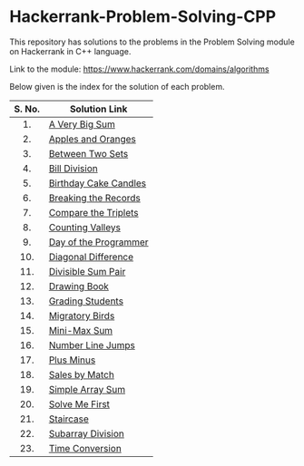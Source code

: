 # Hackerrank-Problem-Solving-CPP
This repository has solutions to the problems in the Problem Solving module on Hackerrank in C++ language.

Link to the module: https://www.hackerrank.com/domains/algorithms

Below given is the index for the solution of each problem.

| S. No.  | Solution Link |
|:---------------:|---------------|
|1.| [A Very Big Sum](https://github.com/niharika1102/Hackerrank-Problem-Solving-CPP/blob/main/A%20Very%20Big%20Sum.cpp)  |
|2.| [Apples and Oranges](https://github.com/niharika1102/Hackerrank-Problem-Solving-CPP/blob/main/Apple%20and%20Orange.cpp)  |
|3.| [Between Two Sets](https://github.com/niharika1102/Hackerrank-Problem-Solving-CPP/blob/main/Between%20Two%20Sets.cpp)|
|4.|[Bill Division](https://github.com/niharika1102/Hackerrank-Problem-Solving-CPP/blob/main/Bill%20Division.cpp)|
|5.| [Birthday Cake Candles](https://github.com/niharika1102/Hackerrank-Problem-Solving-CPP/blob/main/Birthday%20Cake%20Candles.cpp)|
|6.|[Breaking the Records](https://github.com/niharika1102/Hackerrank-Problem-Solving-CPP/blob/main/Breaking%20the%20Records.cpp)|
|7.|[Compare the Triplets](https://github.com/niharika1102/Hackerrank-Problem-Solving-CPP/blob/main/Compare%20the%20Triplets.cpp)|
|8.|[Counting Valleys](https://github.com/niharika1102/Hackerrank-Problem-Solving-CPP/blob/main/Counting%20Valleys.cpp)|
|9.|[Day of the Programmer](https://github.com/niharika1102/Hackerrank-Problem-Solving-CPP/blob/main/Day%20of%20the%20Programmer.cpp)|
|10.|[Diagonal Difference](https://github.com/niharika1102/Hackerrank-Problem-Solving-CPP/blob/main/Diagonal%20Difference.cpp)|
|11.|[Divisible Sum Pair](https://github.com/niharika1102/Hackerrank-Problem-Solving-CPP/blob/main/Divisible%20Sum%20Pair.cpp)|
|12.|[Drawing Book](https://github.com/niharika1102/Hackerrank-Problem-Solving-CPP/blob/main/Drawing%20Book.cpp)|
|13.|[Grading Students](https://github.com/niharika1102/Hackerrank-Problem-Solving-CPP/blob/main/Grading%20Students.cpp)|
|14.|[Migratory Birds](https://github.com/niharika1102/Hackerrank-Problem-Solving-CPP/blob/main/Migratory%20Birds.cpp)|
|15.|[Mini-Max Sum](https://github.com/niharika1102/Hackerrank-Problem-Solving-CPP/blob/main/Mini-Max%20Sum.cpp)|
|16.|[Number Line Jumps](https://github.com/niharika1102/Hackerrank-Problem-Solving-CPP/blob/main/Number%20Line%20Jumps.cpp)|
|17.|[Plus Minus](https://github.com/niharika1102/Hackerrank-Problem-Solving-CPP/blob/main/Plus%20Minus.cpp)|
|18.|[Sales by Match](https://github.com/niharika1102/Hackerrank-Problem-Solving-CPP/blob/main/Sales%20By%20Match.cpp)|
|19.|[Simple Array Sum](https://github.com/niharika1102/Hackerrank-Problem-Solving-CPP/blob/main/Simple%20Array%20Sum.cpp)|
|20.|[Solve Me First](https://github.com/niharika1102/Hackerrank-Problem-Solving-CPP/blob/main/Solve%20Me%20First.cpp)|
|21.|[Staircase](https://github.com/niharika1102/Hackerrank-Problem-Solving-CPP/blob/main/Staircase.cpp)|
|22.|[Subarray Division](https://github.com/niharika1102/Hackerrank-Problem-Solving-CPP/blob/main/Subarray%20Division.cpp)|
|23.|[Time Conversion](https://github.com/niharika1102/Hackerrank-Problem-Solving-CPP/blob/main/Time%20Conversion.cpp)|
